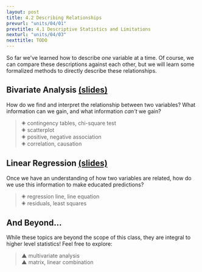 ```yaml
---
layout: post
title: 4.2 Describing Relationships
prevurl: "units/04/01"
prevtitle: 4.1 Descriptive Statistics and Limitations
nexturl: "units/04/03"
nexttitle: TODO
---
```

So far we've learned how to describe *one* variable at a time. Of course, we can compare these descriptions against each other, but we will learn some formalized methods to directly describe these relationships.

## Bivariate Analysis [(slides)][bi]
How do we find and interpret the relationship between two variables? What information can we gain, and what information *can't* we gain?

> 🞛 contingency tables, chi-square test  
> 🞛 scatterplot  
> 🞛 positive, negative association  
> 🞛 correlation, causation  

## Linear Regression [(slides)][regression]
Once we have an understanding of how two variables are related, how do we use this information to make educated predictions?

> 🞛 regression line, line equation  
> 🞛 residuals, least squares  

## And Beyond...
While these topics are beyond the scope of this class, they are integral to higher level statistics! Feel free to explore:

> ▲ multivariate analysis  
> ▲ matrix, linear combination

[bi]: TODO
[regression]: TODO